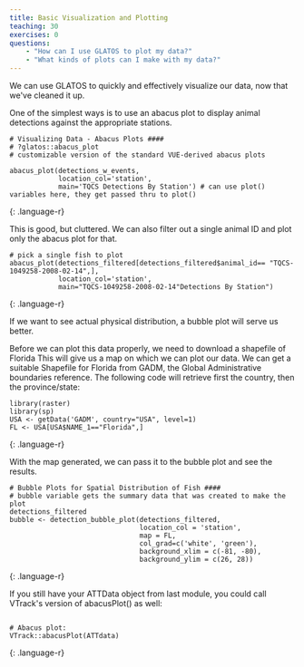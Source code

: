 ```yaml
---
title: Basic Visualization and Plotting
teaching: 30
exercises: 0
questions:
    - "How can I use GLATOS to plot my data?"
    - "What kinds of plots can I make with my data?"
---
```


We can use GLATOS to quickly and effectively visualize our data, now that we've
cleaned it up.

One of the simplest ways is to use an abacus plot to display animal detections
against the appropriate stations.

~~~
# Visualizing Data - Abacus Plots ####
# ?glatos::abacus_plot
# customizable version of the standard VUE-derived abacus plots

abacus_plot(detections_w_events,
            location_col='station',
            main='TQCS Detections By Station') # can use plot() variables here, they get passed thru to plot()
~~~
{: .language-r}

This is good, but cluttered. We can also filter out a single animal ID and plot
only the abacus plot for that.
~~~
# pick a single fish to plot
abacus_plot(detections_filtered[detections_filtered$animal_id== "TQCS-1049258-2008-02-14",],
            location_col='station',
            main="TQCS-1049258-2008-02-14"Detections By Station")
~~~
{: .language-r}




If we want to see actual physical distribution, a bubble plot will serve us better.

Before we can plot this data properly, we need to download a shapefile of Florida
This will give us a map on which we can plot our data. We can get a suitable Shapefile
for Florida from GADM, the Global Administrative boundaries reference. The following
code will retrieve first the country, then the province/state:

~~~
library(raster)
library(sp)
USA <- getData('GADM', country="USA", level=1)
FL <- USA[USA$NAME_1=="Florida",]
~~~
{: .language-r}

With the map generated, we can pass it to the bubble plot and see the results.
~~~
# Bubble Plots for Spatial Distribution of Fish ####
# bubble variable gets the summary data that was created to make the plot
detections_filtered
bubble <- detection_bubble_plot(detections_filtered,
                                location_col = 'station',
                                map = FL,
                                col_grad=c('white', 'green'),
                                background_xlim = c(-81, -80),
                                background_ylim = c(26, 28))
~~~
{: .language-r}

If you still have your ATTData object from last module, you could call VTrack's version of abacusPlot() as well:

~~~

# Abacus plot:
VTrack::abacusPlot(ATTdata)
~~~
{: .language-r}